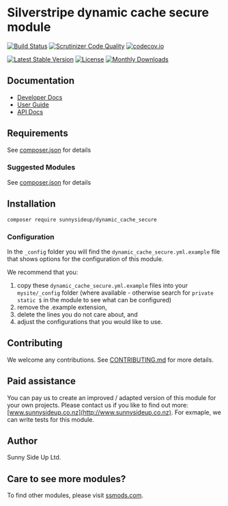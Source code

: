# Silverstripe dynamic cache secure module
[![Build Status](https://travis-ci.org/sunnysideup/silverstripe-dynamic_cache_secure.svg?branch=master)](https://travis-ci.org/sunnysideup/silverstripe-dynamic_cache_secure)
[![Scrutinizer Code Quality](https://scrutinizer-ci.com/g/sunnysideup/silverstripe-dynamic_cache_secure/badges/quality-score.png?b=master)](https://scrutinizer-ci.com/g/sunnysideup/silverstripe-dynamic_cache_secure/?branch=master)
[![codecov.io](https://codecov.io/github/sunnysideup/silverstripe-dynamic_cache_secure/coverage.svg?branch=master)](https://codecov.io/github/sunnysideup/silverstripe-dynamic_cache_secure?branch=master)

[![Latest Stable Version](https://poser.pugx.org/sunnysideup/dynamic_cache_secure/version)](https://packagist.org/packages/sunnysideup/dynamic_cache_secure)
[![License](https://poser.pugx.org/sunnysideup/dynamic_cache_secure/license)](https://packagist.org/packages/sunnysideup/dynamic_cache_secure)
[![Monthly Downloads](https://poser.pugx.org/sunnysideup/dynamic_cache_secure/d/monthly)](https://packagist.org/packages/sunnysideup/dynamic_cache_secure)


## Documentation



 * [Developer Docs](docs/en/INDEX.md)
 * [User Guide](docs/en/userguide.md)
 * [API Docs](http://docs.ssmods.com/sunnysideup/dynamic_cache_secure/classes.xhtml)


## Requirements



See [composer.json](composer.json) for details


### Suggested Modules



See [composer.json](composer.json) for details


## Installation


```
composer require sunnysideup/dynamic_cache_secure
```

### Configuration



In the `_config` folder you will find the `dynamic_cache_secure.yml.example`
file that shows options for the configuration of this module.

We recommend that you:

  1. copy these `dynamic_cache_secure.yml.example` files into your
`mysite/_config` folder (where available - otherwise search for `private static $` in the module to see what can be configured)
  2. remove the .example extension,
  3. delete the lines you do not care about, and
  4. adjust the configurations that you would like to use.


## Contributing



We welcome any contributions. See [CONTRIBUTING.md](CONTRIBUTING.md) for more details.

## Paid assistance



You can pay us to create an improved / adapted version of this module for your own projects.  Please contact us if you like to find out more: [www.sunnysideup.co.nz](http://www.sunnysideup.co.nz).  For exmaple, we can write tests for this module.  

## Author



Sunny Side Up Ltd.


## Care to see more modules?

To find other modules, please visit [ssmods.com](http://ssmods.com/).
